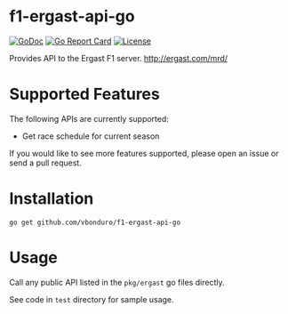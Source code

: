 # f1-ergast-api-go

[![GoDoc](https://img.shields.io/badge/godoc-reference-green.svg)](https://godoc.org/github.com/vbonduro/f1-ergast-api-go)
[![Go Report Card](https://goreportcard.com/badge/github.com/vbonduro/f1-fantasy-api-go)](https://goreportcard.com/report/github.com/vbonduro/f1-ergast-api-go)
[![License](https://img.shields.io/badge/license-MIT-blue.svg)](https://github.com/vbonduro/f1-ergast-api-go/blob/main/LICENSE)

Provides API to the Ergast F1 server. http://ergast.com/mrd/

# Supported Features

The following APIs are currently supported:

* Get race schedule for current season

If you would like to see more features supported, please open an issue or send a pull request.

# Installation

`go get github.com/vbonduro/f1-ergast-api-go`

# Usage

Call any public API listed in the `pkg/ergast` go files directly.

See code in `test` directory for sample usage.
